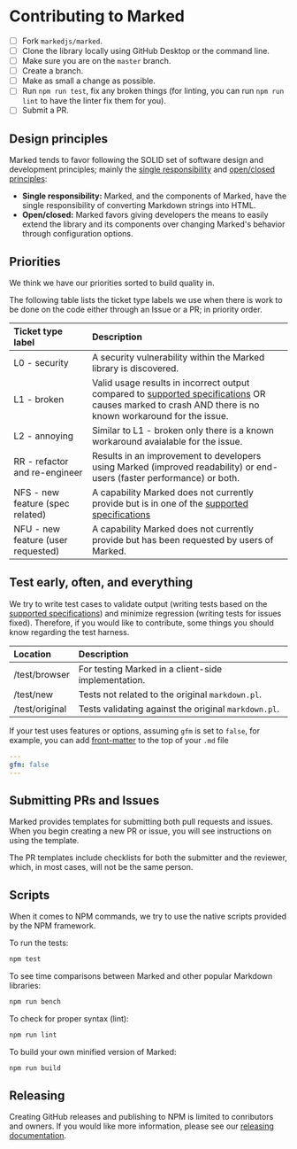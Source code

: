 # Contributing to Marked

- [ ] Fork `markedjs/marked`.
- [ ] Clone the library locally using GitHub Desktop or the command line.
- [ ] Make sure you are on the `master` branch.
- [ ] Create a branch.
- [ ] Make as small a change as possible.
- [ ] Run `npm run test`, fix any broken things (for linting, you can run `npm run lint` to have the linter fix them for you).
- [ ] Submit a PR.

## Design principles

Marked tends to favor following the SOLID set of software design and development principles; mainly the [single responsibility](https://en.wikipedia.org/wiki/Single_responsibility_principle) and [open/closed principles](https://en.wikipedia.org/wiki/Open/closed_principle):

- **Single responsibility:** Marked, and the components of Marked, have the single responsibility of converting Markdown strings into HTML.
- **Open/closed:** Marked favors giving developers the means to easily extend the library and its components over changing Marked's behavior through configuration options.

## Priorities

We think we have our priorities sorted to build quality in.

The following table lists the ticket type labels we use when there is work to be done on the code either through an Issue or a PR; in priority order.

|Ticket type label                  |Description                                                                                                                            |
|:----------------------------------|:--------------------------------------------------------------------------------------------------------------------------------------|
|L0 - security                      |A security vulnerability within the Marked library is discovered.                                                                      |
|L1 - broken                        |Valid usage results in incorrect output compared to [supported specifications](https://github.com/markedjs/marked/blob/master/AUTHORS.md#specifications) OR causes marked to crash AND there is no known workaround for the issue.                                                                        |
|L2 - annoying                      |Similar to L1 - broken only there is a known workaround avaialable for the issue.                                                      |
|RR - refactor and re-engineer      |Results in an improvement to developers using Marked (improved readability) or end-users (faster performance) or both.                 |
|NFS - new feature (spec related)   |A capability Marked does not currently provide but is in one of the [supported specifications](https://github.com/markedjs/marked/blob/master/AUTHORS.md#specifications)|
|NFU - new feature (user requested) |A capability Marked does not currently provide but has been requested by users of Marked.                                              |

## Test early, often, and everything

We try to write test cases to validate output (writing tests based on the [supported specifications](https://github.com/markedjs/marked/blob/master/AUTHORS.md#specifications)) and minimize regression (writing tests for issues fixed). Therefore, if you would like to contribute, some things you should know regarding the test harness.

|Location      |Description                                         |
|:-------------|:---------------------------------------------------|
|/test/browser |For testing Marked in a client-side implementation. |
|/test/new     |Tests not related to the original `markdown.pl`.    |
|/test/original|Tests validating against the original `markdown.pl`.|

If your test uses features or options, assuming `gfm` is set to `false`, for example, you can add [front-matter](https://www.npmjs.com/package/front-matter) to the top of
your `.md` file

``` yml
---
gfm: false
---
```

## Submitting PRs and Issues

Marked provides templates for submitting both pull requests and issues. When you begin creating a new PR or issue, you will see instructions on using the template.

The PR templates include checklists for both the submitter and the reviewer, which, in most cases, will not be the same person.

## Scripts

When it comes to NPM commands, we try to use the native scripts provided by the NPM framework.

To run the tests:

``` bash
npm test
```

To see time comparisons between Marked and other popular Markdown libraries:

```bash
npm run bench
```

To check for proper syntax (lint):

```bash
npm run lint
```

To build your own minified version of Marked:

```bash
npm run build
```

## Releasing

Creating GitHub releases and publishing to NPM is limited to conributors and owners. If you would like more information, please see our [releasing documentation](https://github.com/markedjs/marked/blob/master/RELEASING.md).
